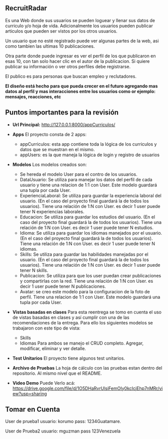 ## RecruitRadar
Es una Web donde sus usuarios se pueden loguear y llenar sus datos de curriculo y/o hoja de vida. Adicionalmente los usuarios pueden publicar articulos que pueden ser vistos por los otros usuarios.

Un usuario que no esté registrado puede ver algunas partes de la web, asi como tambien las ultimas 10 publicaciones.

Otra parte donde puede ingresar es ver el perfil de los que publicaron en esas 10, con tan solo hacer clic en el autor de la publicacion.  Si quiere publicar su información o ver otros perfiles debe registrarse.

El publico es para personas que buscan empleo y reclutadores.



**El diseño está hecho para que pueda crecer en el futuro agregando mas datos al perfil y mas interacciones entre los usuarios como or ejemplo: mensajes, reacciones, etc**


## Puntos importantes para la revisión
- **Url Principal:** http://127.0.0.1:8000/appCurriculos/

- **Apps** El proyecto consta de 2 apps:
    - appCurriculos: esta app contiene toda la lógica de los curriculos y datos que se muestran en el mismo.
    - appUsers: es la que maneja la lógica de login y registro de usuarios

- **Modelos** Los modelos creados son:
    - Se hereda el modelo User para el contro de los usuarios.
    - DataUsuario: Se utiliza para manejar los datos del perfil de cada usuario y tiene una relacion de 1:1 con User. Este modelo guardará una tupla por cada User.
    - ExperienciaLaboral: Se utiliza para guardar la experiencia laboral del usuario. (En el caso del proyecto final guardará la de todos los usuarios). Tiene una relación de 1:N con User. es decir 1 user puede tener N experiencias laborales.
    - Educacion: Se utiliza para guardar los estudios del usuario. (En el caso del proyecto final guardará la de todos los usuarios). Tiene una relación de 1:N con User. es decir 1 user puede tener N estudios.
    - Idioma: Se utiliza para guardar los idiomas manejados por el usuario. (En el caso del proyecto final guardará la de todos los usuarios). Tiene una relación de 1:N con User. es decir 1 user puede tener N idiomas.
    - Skills: Se utiliza para guardar las habilidades manejadas por el usuario. (En el caso del proyecto final guardará la de todos los usuarios). Tiene una relación de 1:N con User. es decir 1 user puede tener N skills.
    - Publicacion: Se utiliza para que los user puedan crear publicaciones y compartirlas con la red. Tiene una relación de 1:N con User. es decir 1 user puede tener N publicaciones.
    - Avatar: se creo este modelo para la configuracion de la foto de perfil. Tiene una relacion de 1:1 con User. Este modelo guardará una tupla por cada User.
    
 - **Vistas basadas en clases** Para esta reentrega se tomo en cuenta el uso de vistas basadas en clases y así cumplir con una de las recomendaciones de la entrega. Para ello los siguientes modelos se trabajaron con este tipo de vista:
    - Skills
    - Idiomas
Para ambos se manejo el CRUD completo. Agregar, modificar, eliminar y ver detalle.

 - **Test Unitarios** El proyecto tiene algunos test unitarios.

 - **Archivo de Pruebas** La hoja de cálculo con las pruebas estan dentro del repositorio. Al mismo nivel que el README.

  - **Video Demo** Puede Verlo acá: https://drive.google.com/file/d/1O5DHaRvrUlsiFemOIy0kcIcjEhp7nMRr/view?usp=sharing


## Tomar en Cuenta
User de prueba1
usuario: korumo
pass: 1234Guatamare.

User de Prueba2
usuario: mguzman
pass 123Venezuela

